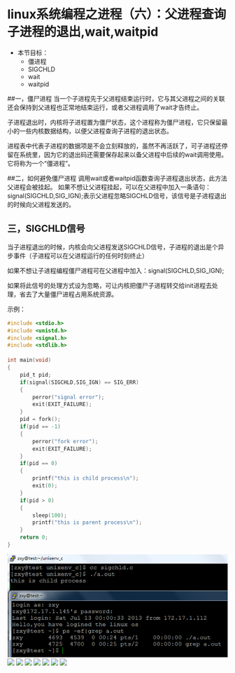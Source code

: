 # linux系统编程之进程（六）：父进程查询子进程的退出,wait,waitpid


- 本节目标：
    - 僵进程
    - SIGCHLD
    - wait
    - waitpid


##一，僵尸进程
当一个子进程先于父进程结束运行时，它与其父进程之间的关联还会保持到父进程也正常地结束运行，或者父进程调用了wait才告终止。

子进程退出时，内核将子进程置为僵尸状态，这个进程称为僵尸进程，它只保留最小的一些内核数据结构，以便父进程查询子进程的退出状态。

进程表中代表子进程的数据项是不会立刻释放的，虽然不再活跃了，可子进程还停留在系统里，因为它的退出码还需要保存起来以备父进程中后续的wait调用使用。它将称为一个“僵进程”。

##二，如何避免僵尸进程
调用wait或者waitpid函数查询子进程退出状态，此方法父进程会被挂起。
如果不想让父进程挂起，可以在父进程中加入一条语句：signal(SIGCHLD,SIG_IGN);表示父进程忽略SIGCHLD信号，该信号是子进程退出的时候向父进程发送的。

## 三，SIGCHLD信号
当子进程退出的时候，内核会向父进程发送SIGCHLD信号，子进程的退出是个异步事件（子进程可以在父进程运行的任何时刻终止）

如果不想让子进程编程僵尸进程可在父进程中加入：signal(SIGCHLD,SIG_IGN);

如果将此信号的处理方式设为忽略，可让内核把僵尸子进程转交给init进程去处理，省去了大量僵尸进程占用系统资源。

示例：

```c
#include <stdio.h>
#include <unistd.h>
#include <signal.h>
#include <stdlib.h>

int main(void)
{
    pid_t pid;
    if(signal(SIGCHLD,SIG_IGN) == SIG_ERR)
    {
        perror("signal error");
        exit(EXIT_FAILURE);
    }
    pid = fork();
    if(pid == -1)
    {
        perror("fork error");
        exit(EXIT_FAILURE);
    }
    if(pid == 0)
    {
        printf("this is child process\n");
        exit(0);
    }
    if(pid > 0)
    {
        sleep(100);
        printf("this is parent process\n");
    }
    return 0;
}
```
![](./images/mickole/13113018-881e2058fb294bcb805836350d6f3aa0.png)
![](./images/mickole/)
![](./images/mickole/)
![](./images/mickole/)
![](./images/mickole/)
![](./images/mickole/)
![](./images/mickole/)
![](./images/mickole/)

